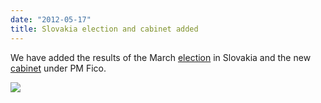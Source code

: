 ```yaml
---
date: "2012-05-17"
title: Slovakia election and cabinet added
---
```


We have added the results of the March [election](http://dev.parlgov.org/data/svk/election-parliament/2012-03-10/) in Slovakia and the new [cabinet](http://dev.parlgov.org/data/svk/cabinet-party/2012-04-04/) under PM Fico.

![](/images/parliament-sweden.jpg)

